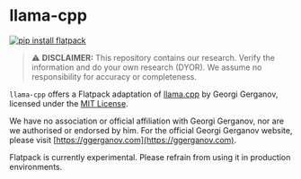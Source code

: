 # llama-cpp

[![pip install flatpack](https://img.shields.io/badge/pip%20install-flatpack-5865f2)](https://pypi.org/project/flatpack/)

> :warning: **DISCLAIMER:** This repository contains our research. Verify the information and do your own research (DYOR). We assume no responsibility for accuracy or completeness.

`llama-cpp` offers a Flatpack adaptation of [llama.cpp](https://github.com/ggerganov/llama.cpp) by Georgi Gerganov, licensed under the [MIT License](https://github.com/ggerganov/llama.cpp/blob/master/LICENSE).

We have no association or official affiliation with Georgi Gerganov, nor are we authorised or endorsed by him. For the official Georgi Gerganov website, please visit [https://ggerganov.com](https://ggerganov.com).

Flatpack is currently experimental. Please refrain from using it in production environments.